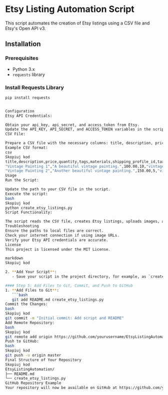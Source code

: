 # Etsy Listing Automation Script

This script automates the creation of Etsy listings using a CSV file and Etsy's Open API v3.

## Installation

### Prerequisites
- Python 3.x
- `requests` library

### Install Requests Library
```bash
pip install requests


Configuration
Etsy API Credentials:

Obtain your api_key, api_secret, and access_token from Etsy.
Update the API_KEY, API_SECRET, and ACCESS_TOKEN variables in the script with your credentials.
CSV File:

Prepare a CSV file with the necessary columns: title, description, price, quantity, tags, materials, shipping_profile_id, taxonomy_id, who_made, is_supply, when_made, image_paths, digital_file_paths.
Example CSV format:
csv
Skopiuj kod
title,description,price,quantity,tags,materials,shipping_profile_id,taxonomy_id,who_made,is_supply,when_made,image_paths,digital_file_paths
"Vintage Painting 1","A beautiful vintage painting.",100.00,10,"vintage,painting,art","canvas,oil","123456","789012","i_did","false","2020_2022","/path/to/image1.jpg,/path/to/image2.jpg,https://example.com/image3.jpg","/path/to/digitalfile1.pdf"
"Vintage Painting 2","Another beautiful vintage painting.",150.00,5,"vintage,painting,art","canvas,oil","123456","789012","i_did","false","2020_2022","https://example.com/image4.jpg,/path/to/image5.jpg,/path/to/image6.jpg","/path/to/digitalfile2.pdf"
Usage
Run the Script:

Update the path to your CSV file in the script.
Execute the script:
bash
Skopiuj kod
python create_etsy_listings.py
Script Functionality:

The script reads the CSV file, creates Etsy listings, uploads images, and uploads digital files.
Troubleshooting
Ensure the paths to local files are correct.
Check your internet connection if using image URLs.
Verify your Etsy API credentials are accurate.
License
This project is licensed under the MIT License.

markdown
Skopiuj kod

2. **Add Your Script**:
   - Save your script in the project directory, for example, as `create_etsy_listings.py`.

#### Step 5: Add Files to Git, Commit, and Push to GitHub
1. **Add Files to Git**:
   ```bash
   git add README.md create_etsy_listings.py
Commit the Changes:
bash
Skopiuj kod
git commit -m "Initial commit: Add script and README"
Add Remote Repository:
bash
Skopiuj kod
git remote add origin https://github.com/yourusername/EtsyListingAutomation.git
Push to GitHub:
bash
Skopiuj kod
git push -u origin master
Final Structure of Your Repository
Skopiuj kod
EtsyListingAutomation/
├── README.md
└── create_etsy_listings.py
GitHub Repository Example
Your repository will now be available on GitHub at https://github.com/yourusername/EtsyListingAutomation, containing the script and the README file with detailed instructions on installation and usage.






